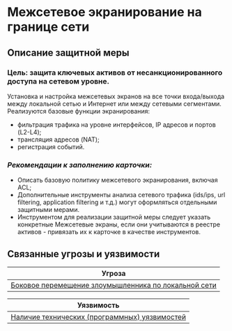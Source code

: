 # Межсетевое экранирование на границе сети

## Описание защитной меры
### Цель: защита ключевых активов от несанкционированного доступа на сетевом уровне. 

Установка и настройка межсетевых экранов на все точки входа/выхода между локальной сетью и Интернет или между сетевыми сегментами.
Реализуются базовые функции экранирования:
+ фильтрация трафика на уровне интерфейсов, IP адресов и портов (L2-L4);
+ трансляция адресов (NAT);
+ регистрация событий.

### *Рекомендации к заполнению карточки:*
+ Описать базовую политику межсетевого экранирования, включая ACL;
+ Дополнительные инструменты анализа сетевого трафика (ids/ips, url filtering, application filtering и т.д.) могут оформляться отдельными защитными мерами.
+ Инструментом для реализации защитной меры следует указать конкретные Межсетевые экраны, если они учитываются в реестре активов - привязать их к карточке в качестве инструментов.

## Связанные угрозы и уязвимости
|Угроза|
|-|
|[Боковое перемещение злоумышленника по локальной сети](/vkr/threats/page1)|

|Уязвимость|
|-|
|[Наличие технических (программных) уязвимостей](/vkr/vulnerabilities/page6)|
